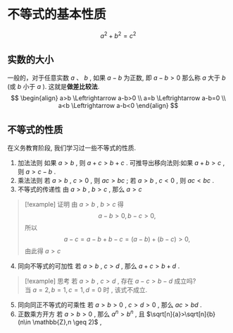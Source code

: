 # 不等式的基本性质

$$
\begin{equation}
a^2 + b^2 = c^2 \tag{1}
\end{equation}
$$
## 实数的大小

一般的，对于任意实数 $a$ 、 $b$ , 如果 $a-b$ 为正数, 即 $a-b>0$ 那么称 $a$ 大于 $b$ (或 $b$ 小于 $a$ ). 这就是**做差比较法**. 
$$
\begin{align}
a>b \Leftrightarrow a-b>0 \\
a=b \Leftrightarrow a-b=0 \\
a<b \Leftrightarrow a-b<0
\end{align}
$$
## 不等式的性质

在义务教育阶段, 我们学习过一些不等式的性质. 
1. 加法法则
	如果 $a>b$ , 则 $a+c>b+c$ .
	可推导出移向法则:如果 $a+b>c$ , 则 $a>c-b$ . 
2. 乘法法则
	若 $a>b$ , $c>0$ , 则 $ac>bc$ ; 若 $a>b$ , $c<0$ , 则 $ac<bc$ .
3. 不等式的传递性
	由 $a>b$ , $b>c$ , 那么 $a>c$
	
> [!example] 证明
> 由 $a>b$ , $b>c$ 得
> $$
> a-b>0 , b-c>0 , 
> $$
> 所以
>$$
> a-c=a-b+b-c=(a-b)+(b-c)>0,
>$$
>由此得 $a>c$
	
4. 同向不等式的可加性
	若 $a>b$ , $c>d$ , 那么 $a+c>b+d$ . 
> [!example] 思考
> 若 $a>b$ , $c>d$ , 存在 $a-c>b-d$ 成立吗?  
> <span class="heimu" title="你知道的太多了">当 $a=2,b=1,c=1,d=0$ 时 , 该式不成立. </span>
5. 同向同正不等式的可乘性
	若 $a>b>0$ , $c>d>0$ , 那么 $ac>bd$ . 
6. 正数乘方开方
	若 $a>b>0$ , 那么 $a^n>b^n$ , 且 $\sqrt[n]{a}>\sqrt[n]{b} (n\in \mathbb{Z},n \geq 2)$ ,